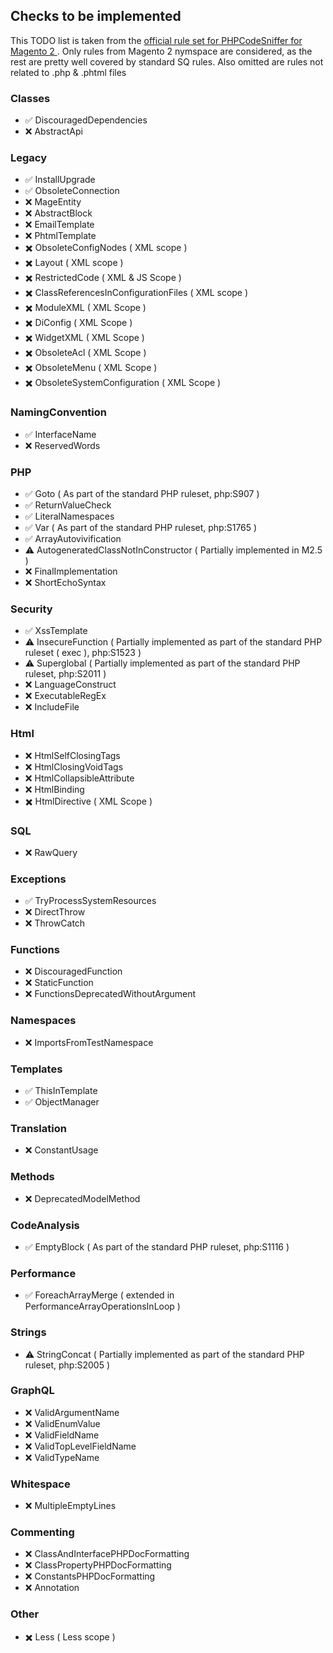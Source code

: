 <h2>Checks to be implemented</h2>

<p>
    This TODO list is taken from the <a href="https://github.com/magento/magento-coding-standard/blob/develop/Magento2/ruleset.xml">
        official rule set for PHPCodeSniffer for Magento 2
    </a>. 
    Only rules from Magento 2 nymspace are considered, as the rest are pretty well covered by standard SQ rules. 
    Also omitted are rules not related to .php & .phtml files
</p>

<h3>Classes</h3>
<ul>
    <li>✅ DiscouragedDependencies</li>
    <li>❌ AbstractApi</li>
</ul>

<h3>Legacy</h3>
<ul>
    <li>✅ InstallUpgrade</li>
    <li>✅ ObsoleteConnection</li>
    <li>❌ MageEntity</li>
    <li>❌ AbstractBlock</li>
    <li>❌ EmailTemplate</li>
    <li>❌ PhtmlTemplate</li>
    <li>✖️ ObsoleteConfigNodes ( XML scope )</li>
    <li>✖️ Layout ( XML scope )</li>
    <li>✖️ RestrictedCode ( XML & JS Scope )</li>
    <li>✖️ ClassReferencesInConfigurationFiles ( XML scope )</li>
    <li>✖️ ModuleXML ( XML Scope )</li>
    <li>✖️ DiConfig ( XML Scope )</li>
    <li>✖️ WidgetXML ( XML Scope )</li>
    <li>✖️ ObsoleteAcl ( XML Scope )</li>
    <li>✖️ ObsoleteMenu ( XML Scope )</li>
    <li>✖️ ObsoleteSystemConfiguration ( XML Scope )</li>


</ul>

<h3>NamingConvention</h3>
<ul>
    <li>✅ InterfaceName</li>
    <li>❌ ReservedWords</li>
</ul>

<h3>PHP</h3>
<ul>
    <li>✅ Goto ( As part of the standard PHP ruleset, php:S907 )</li>
    <li>✅ ReturnValueCheck</li>
    <li>✅ LiteralNamespaces</li>
    <li>✅ Var ( As part of the standard PHP ruleset, php:S1765 )</li>
    <li>✅ ArrayAutovivification</li>
    <li>️️⚠️ AutogeneratedClassNotInConstructor ( Partially implemented in M2.5 )</li>
    <li>❌ FinalImplementation</li>
    <li>❌ ShortEchoSyntax</li>
</ul>

<h3>Security</h3>
<ul>
    <li>✅ XssTemplate</li>
    <li>️⚠️ InsecureFunction ( Partially implemented as part of the standard PHP ruleset ( exec ), php:S1523 )</li>
    <li>️️⚠️ Superglobal ( Partially implemented as part of the standard PHP ruleset, php:S2011 )</li>
    <li>❌ LanguageConstruct</li>
    <li>❌ ExecutableRegEx </li>
    <li>❌ IncludeFile</li>
</ul>

<h3>Html</h3>
<ul>
    <li>❌ HtmlSelfClosingTags</li>
    <li>❌ HtmlClosingVoidTags</li>
    <li>❌ HtmlCollapsibleAttribute</li>
    <li>❌ HtmlBinding</li>
    <li>✖️ HtmlDirective ( XML Scope )</li>

</ul>

<h3>SQL</h3>
<ul>
    <li>❌ RawQuery</li>
</ul>

<h3>Exceptions</h3>
<ul>
    <li>✅ TryProcessSystemResources</li>
    <li>❌ DirectThrow</li>
    <li>❌ ThrowCatch</li>
</ul>

<h3>Functions</h3>
<ul>
    <li>❌ DiscouragedFunction</li>
    <li>❌ StaticFunction</li>
    <li>❌ FunctionsDeprecatedWithoutArgument</li>
</ul>

<h3>Namespaces</h3>
<ul>
    <li>❌ ImportsFromTestNamespace</li>
</ul>

<h3>Templates</h3>
<ul>
    <li>✅ ThisInTemplate</li>
    <li>✅ ObjectManager</li>
</ul>

<h3>Translation</h3>
<ul>
    <li>❌ ConstantUsage</li>
</ul>

<h3>Methods</h3>
<ul>
    <li>❌ DeprecatedModelMethod</li>
</ul>

<h3>CodeAnalysis</h3>
<ul>
    <li>✅ EmptyBlock ( As part of the standard PHP ruleset, php:S1116 )</li>
</ul>

<h3>Performance</h3>
<ul>
    <li>✅ ForeachArrayMerge ( extended in PerformanceArrayOperationsInLoop )</li>
</ul>

<h3>Strings</h3>
<ul>
    <li>️️⚠️ StringConcat  ( Partially implemented as part of the standard PHP ruleset, php:S2005 )</li>
</ul>

<h3>GraphQL</h3>
<ul>
    <li>❌ ValidArgumentName</li>
    <li>❌ ValidEnumValue</li>
    <li>❌ ValidFieldName</li>
    <li>❌ ValidTopLevelFieldName</li>
    <li>❌ ValidTypeName</li>
</ul>

<h3>Whitespace</h3>
<ul>
    <li>❌ MultipleEmptyLines</li>
</ul>

<h3>Commenting</h3>
<ul>
    <li>❌ ClassAndInterfacePHPDocFormatting</li>
    <li>❌ ClassPropertyPHPDocFormatting</li>
    <li>❌ ConstantsPHPDocFormatting</li>
    <li>❌ Annotation</li>
</ul>

<h3>Other</h3>
<ul>
    <li>✖️ Less ( Less scope )</li>
</ul>